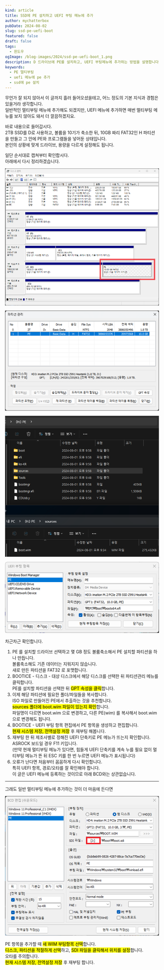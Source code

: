 ```yaml
---
kind: article
title: SSD에 PE 설치하고 UEFI 부팅 메뉴에 추가
author: mychatterbox
pubDate: 2024-08-02
slug: ssd-pe-uefi-boot
featured: false
draft: false
tags:
  - 윈도우
ogImage: /blog-images/2024/ssd-pe-uefi-boot_1.png
description: D 드라이브에 PE를 설치하고, UEFI 부팅메뉴에 추가하는 방법을 설명합니다.
keywords:
  - PE 멀티부팅
  - uefi 메뉴에 pe 추가
  - ssd에 pe 설치
---
```


무언가 잘 되지 않아서 이 글까지 흘러 들어오셨을테고, 어느 정도의 기본 지식과 경험은 있을거라 생각합니다.  
일반적인 멀티부팅 메뉴에 추가해도 되겠지만, UEFI 메뉴에 추가하면 매번 멀티부팅 메뉴를 보지 않아도 돼서 더 깔끔하겠지요.

바로 내용으로 들어갑시다.  
2TB SSD를 D로 사용하고, 볼륨을 10기가 축소한 뒤, 10GB 짜리 FAT32인 H 파티션을 만들고 그 안에 PE와 프로그램들을 넣어둔 상태입니다.  
본인의 상황에 맞게 드라이브, 용량을 다르게 설정해도 됩니다.

일단 순서대로 캡쳐부터 확인합시다.  
아래에서 다시 정리하겠습니다.

![disk](../../assets/blog-images/2024/ssd-pe-uefi-boot_1.png)

![bootice](../../assets/blog-images/2024/ssd-pe-uefi-boot_3.png)

![folder](../../assets/blog-images/2024/ssd-pe-uefi-boot_2.png)

![bootice](../../assets/blog-images/2024/ssd-pe-uefi-boot_4.png)

차근차근 확인합니다.

1. PE 를 설치할 드라이브 선택하고 몇 GB 정도 볼륨축소해서 PE 설치할 파티션을 하나 만듭니다.  
   볼륨축소해도 기존 데이터는 지워지지 않습니다.  
   새로 만든 파티션을 FAT32 로 포맷합니다.
2. BOOTICE - 디스크 - 대상 디스크에서 해당 디스크를 선택한 뒤 파티션관리 메뉴를 클릭합니다.  
   PE를 설치할 파티션을 선택한 뒤 <mark>GPT 속성을 클릭</mark>합니다.
3. 이제 해당 파티션에 필요한 폴더/파일들을 복사합니다.  
   ISO 파일로 만들어진 PE에서 추출하는 것을 추천합니다.  
   <mark>sources 폴더에 boot.wim 파일이 있는지 확인</mark>합니다.  
   파일명이 다르면 boot.wim 으로 변경하고, 다른 PE(wim) 를 복사해서 boot.wim 으로 변경해도 됩니다.
4. BOOTICE - UEFI 부팅 항목 편집에서 PE 항목을 생성하고 편집합니다.  
   <mark>현재 시스템 저장, 전역설정 저장</mark> 후 재부팅 해봅니다.
5. 재부팅 한 뒤 제조사별로 정해진 UEFI 단축키로 PE 메뉴가 뜨는지 확인합니다.  
   ASROCK 보드일 경우 F11 키입니다.  
   (만약 현재 멀티부팅 메뉴가 있다면, 힘들게 UEFI 단축키를 계속 누를 필요 없이 멀티부팅 메뉴가 뜬 뒤 ESC 키를 한 번 누르면 UEFI 메뉴가 표시됩니다)
6. 오류가 난다면 처음부터 꼼꼼하게 다시 확인합니다.  
   특히 UEFI 항목, 경로/오타를 잘 확인해야 합니다.  
   이 글은 UEFI 메뉴에 등록하는 것이므로 아래 BCD와는 상관없습니다.

<hr>

그래도 일반 멀티부팅 메뉴에 추가하는 것이 더 마음에 든다면

![bootice](../../assets/blog-images/2024/ssd-pe-uefi-boot_5.png)

PE 항목을 추가할 때 <mark>새 WIM 부팅항목 선택</mark>합니다.  
<mark>디스크, 파티션을 적절하게 선택</mark>하고, <mark>SDI 파일을 클릭해서 위치를 설정</mark>합니다.  
오타를 주의합니다.  
<mark>현재 시스템 저장, 전역설정 저장</mark> 후 재부팅 합니다.
